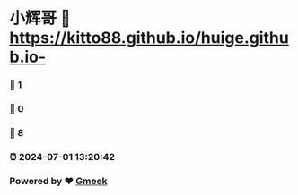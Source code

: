 # 小辉哥 :link: https://kitto88.github.io/huige.github.io- 
### :page_facing_up: [1](https://kitto88.github.io/huige.github.io-/tag.html) 
### :speech_balloon: 0 
### :hibiscus: 8 
### :alarm_clock: 2024-07-01 13:20:42 
### Powered by :heart: [Gmeek](https://github.com/Meekdai/Gmeek)
